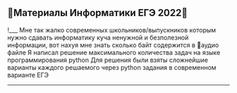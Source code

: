 ## 🌌Материалы Информатики ЕГЭ 2022🌌
!___
Мне так жалко современных школьников/выпускников которым нужно сдавать информатику
куча ненужной и безполезной информации, 
вот нахуя мне знать сколько байт содержится в 🗿аудио файле
Я написал решение максимального количества задач на языке программирования python
Для решения были взяты сложнейшие варианты каждого решаемого через python задания в современном варианте ЕГЭ
___
